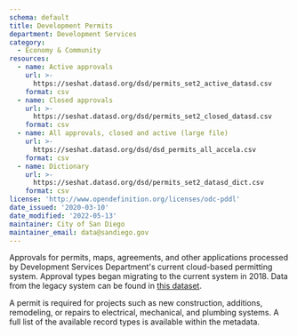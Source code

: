 ```yaml
---
schema: default
title: Development Permits
department: Development Services
category:
  - Economy & Community
resources:
  - name: Active approvals
    url: >-
      https://seshat.datasd.org/dsd/permits_set2_active_datasd.csv
    format: csv
  - name: Closed approvals
    url: >-
      https://seshat.datasd.org/dsd/permits_set2_closed_datasd.csv
    format: csv
  - name: All approvals, closed and active (large file)
    url: >-
      https://seshat.datasd.org/dsd/dsd_permits_all_accela.csv
    format: csv
  - name: Dictionary
    url: >-
      https://seshat.datasd.org/dsd/permits_set2_datasd_dict.csv
    format: csv
license: 'http://www.opendefinition.org/licenses/odc-pddl'
date_issued: '2020-03-10'
date_modified: '2022-05-13'
maintainer: City of San Diego
maintainer_email: data@sandiego.gov
---
```

Approvals for permits, maps, agreements, and other applications processed by Development Services Department's current cloud-based permitting system. Approval types began migrating to the current system in 2018. Data from the legacy system can be found in [this dataset](/datasets/development-permits-set1/).

<!--more-->

A permit is required for projects such as new construction, additions, remodeling, or repairs to electrical, mechanical, and plumbing systems. A full list of the available record types is available within the metadata.
